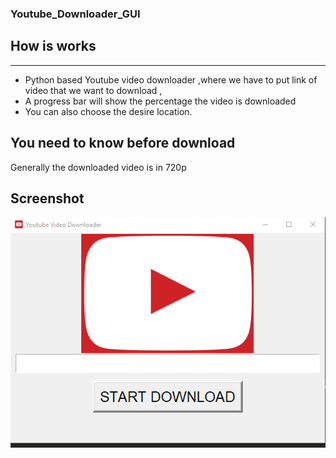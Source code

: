### Youtube_Downloader_GUI

## How is works 
  *** 
   * Python based Youtube video downloader ,where we have to  put link of video that we want to download , 
   * A progress bar will show the percentage the video is downloaded 
   * You can also choose the desire location.
 
## You need to know before download
   Generally the downloaded video is in 720p
   
## Screenshot 
  ![alt text](images/Capture1.png "Title")
 
